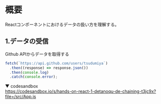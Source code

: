 # 概要
Reactコンポーネントにおけるデータの扱い方を理解する。

## 1.データの受信
Github APIからデータを取得する

```js
fetch(`https://api.github.com/users/tsudumiya`)
  .then((response) => response.json())
  .then(console.log)
  .catch(console.error);
```

▼ codesandbox<br>
https://codesandbox.io/s/hands-on-react-1-detanoqu-de-chaining-t3jc9x?file=/src/App.js